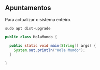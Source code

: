 ## Apuntamentos

Para actualizar o sistema enteiro.

    sudo apt dist-upgrade

```java
public class HolaMundo {

  public static void main(String[] args) {
    System.out.println("Hola Mundo");
  }

}
```
